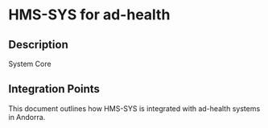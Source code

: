 # HMS-SYS for ad-health

## Description

System Core

## Integration Points

This document outlines how HMS-SYS is integrated with ad-health systems in Andorra.
